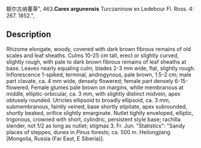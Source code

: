 额尔古纳薹草",
463.**Carex argunensis** Turczaninow ex Ledebour Fl. Ross. 4: 267. 1852.",

## Description
Rhizome elongate, woody, covered with dark brown fibrous remains of old scales and leaf sheaths. Culms 10-25 cm tall, erect or slightly curved, slightly rough, with pale to dark brown fibrous remains of leaf sheaths at base. Leaves nearly equaling culm, blades 2-3 mm wide, flat, slightly rough. Inflorescence 1-spiked, terminal, androgynous, pale brown, 1.5-2 cm; male part clavate, ca. 4 mm wide, densely flowered; female part densely 6-15-flowered. Female glumes pale brown on margins, white membranous at middle, elliptic-orbicular, ca. 3 mm, with slightly distinct midvein, apex obtusely rounded. Utricles ellipsoid to broadly ellipsoid, ca. 3 mm, submembranous, faintly veined, base shortly stipitate, apex subrounded, shortly beaked, orifice slightly emarginate. Nutlet tightly enveloped, elliptic, trigonous, crowned with short, cylindric, persistent style base; rachilla slender, not 1/2 as long as nutlet; stigmas 3. Fr. Jun.
  "Statistics": "Sandy places of steppes, dunes in *Pinus* forests; ca. 500 m. Heilongjiang [Mongolia, Russia (Far East, E Siberia)].
